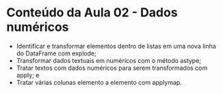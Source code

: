 # Conteúdo da Aula 02 - Dados numéricos

- Identificar e transformar elementos dentro de listas em uma nova linha do DataFrame com explode;
- Transformar dados textuais em numéricos com o método astype;
- Tratar textos com dados numéricos para serem transformados com apply; e
- Tratar várias colunas elemento a elemento com applymap.
